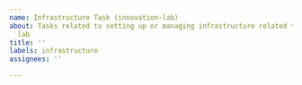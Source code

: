 ```yaml
---
name: Infrastructure Task (innovation-lab)
about: Tasks related to setting up or managing infrastructure related to the innovation
  lab
title: ''
labels: infrastructure
assignees: ''

---
```



